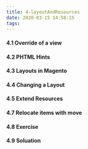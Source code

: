 ```yaml
---
title: 4-layoutAndResources
date: 2020-03-15 14:58:15
tags:
---
```



#### 4.1 Override of a view
#### 4.2 PHTML Hints
#### 4.3 Layouts in Magento
#### 4.4 Changing a Layout
#### 4.5 Extend Resources
#### 4.7 Relocate items with move
#### 4.8 Exercise
#### 4.9 Soluation